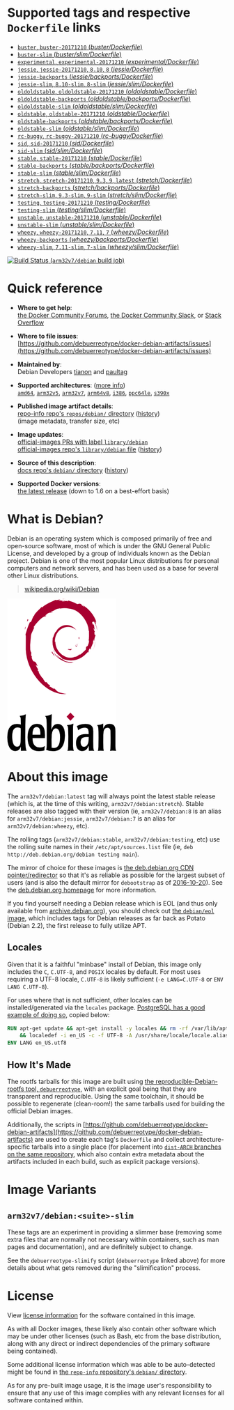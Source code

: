 <!--

********************************************************************************

WARNING:

    DO NOT EDIT "debian/README.md"

    IT IS AUTO-GENERATED

    (from the other files in "debian/" combined with a set of templates)

********************************************************************************

-->

# Supported tags and respective `Dockerfile` links

-	[`buster`, `buster-20171210` (*buster/Dockerfile*)](https://github.com/debuerreotype/docker-debian-artifacts/blob/340e48e75ae01faea568312ca232ce99cc300da6/buster/Dockerfile)
-	[`buster-slim` (*buster/slim/Dockerfile*)](https://github.com/debuerreotype/docker-debian-artifacts/blob/340e48e75ae01faea568312ca232ce99cc300da6/buster/slim/Dockerfile)
-	[`experimental`, `experimental-20171210` (*experimental/Dockerfile*)](https://github.com/debuerreotype/docker-debian-artifacts/blob/340e48e75ae01faea568312ca232ce99cc300da6/experimental/Dockerfile)
-	[`jessie`, `jessie-20171210`, `8.10`, `8` (*jessie/Dockerfile*)](https://github.com/debuerreotype/docker-debian-artifacts/blob/340e48e75ae01faea568312ca232ce99cc300da6/jessie/Dockerfile)
-	[`jessie-backports` (*jessie/backports/Dockerfile*)](https://github.com/debuerreotype/docker-debian-artifacts/blob/340e48e75ae01faea568312ca232ce99cc300da6/jessie/backports/Dockerfile)
-	[`jessie-slim`, `8.10-slim`, `8-slim` (*jessie/slim/Dockerfile*)](https://github.com/debuerreotype/docker-debian-artifacts/blob/340e48e75ae01faea568312ca232ce99cc300da6/jessie/slim/Dockerfile)
-	[`oldoldstable`, `oldoldstable-20171210` (*oldoldstable/Dockerfile*)](https://github.com/debuerreotype/docker-debian-artifacts/blob/340e48e75ae01faea568312ca232ce99cc300da6/oldoldstable/Dockerfile)
-	[`oldoldstable-backports` (*oldoldstable/backports/Dockerfile*)](https://github.com/debuerreotype/docker-debian-artifacts/blob/340e48e75ae01faea568312ca232ce99cc300da6/oldoldstable/backports/Dockerfile)
-	[`oldoldstable-slim` (*oldoldstable/slim/Dockerfile*)](https://github.com/debuerreotype/docker-debian-artifacts/blob/340e48e75ae01faea568312ca232ce99cc300da6/oldoldstable/slim/Dockerfile)
-	[`oldstable`, `oldstable-20171210` (*oldstable/Dockerfile*)](https://github.com/debuerreotype/docker-debian-artifacts/blob/340e48e75ae01faea568312ca232ce99cc300da6/oldstable/Dockerfile)
-	[`oldstable-backports` (*oldstable/backports/Dockerfile*)](https://github.com/debuerreotype/docker-debian-artifacts/blob/340e48e75ae01faea568312ca232ce99cc300da6/oldstable/backports/Dockerfile)
-	[`oldstable-slim` (*oldstable/slim/Dockerfile*)](https://github.com/debuerreotype/docker-debian-artifacts/blob/340e48e75ae01faea568312ca232ce99cc300da6/oldstable/slim/Dockerfile)
-	[`rc-buggy`, `rc-buggy-20171210` (*rc-buggy/Dockerfile*)](https://github.com/debuerreotype/docker-debian-artifacts/blob/340e48e75ae01faea568312ca232ce99cc300da6/rc-buggy/Dockerfile)
-	[`sid`, `sid-20171210` (*sid/Dockerfile*)](https://github.com/debuerreotype/docker-debian-artifacts/blob/340e48e75ae01faea568312ca232ce99cc300da6/sid/Dockerfile)
-	[`sid-slim` (*sid/slim/Dockerfile*)](https://github.com/debuerreotype/docker-debian-artifacts/blob/340e48e75ae01faea568312ca232ce99cc300da6/sid/slim/Dockerfile)
-	[`stable`, `stable-20171210` (*stable/Dockerfile*)](https://github.com/debuerreotype/docker-debian-artifacts/blob/340e48e75ae01faea568312ca232ce99cc300da6/stable/Dockerfile)
-	[`stable-backports` (*stable/backports/Dockerfile*)](https://github.com/debuerreotype/docker-debian-artifacts/blob/340e48e75ae01faea568312ca232ce99cc300da6/stable/backports/Dockerfile)
-	[`stable-slim` (*stable/slim/Dockerfile*)](https://github.com/debuerreotype/docker-debian-artifacts/blob/340e48e75ae01faea568312ca232ce99cc300da6/stable/slim/Dockerfile)
-	[`stretch`, `stretch-20171210`, `9.3`, `9`, `latest` (*stretch/Dockerfile*)](https://github.com/debuerreotype/docker-debian-artifacts/blob/340e48e75ae01faea568312ca232ce99cc300da6/stretch/Dockerfile)
-	[`stretch-backports` (*stretch/backports/Dockerfile*)](https://github.com/debuerreotype/docker-debian-artifacts/blob/340e48e75ae01faea568312ca232ce99cc300da6/stretch/backports/Dockerfile)
-	[`stretch-slim`, `9.3-slim`, `9-slim` (*stretch/slim/Dockerfile*)](https://github.com/debuerreotype/docker-debian-artifacts/blob/340e48e75ae01faea568312ca232ce99cc300da6/stretch/slim/Dockerfile)
-	[`testing`, `testing-20171210` (*testing/Dockerfile*)](https://github.com/debuerreotype/docker-debian-artifacts/blob/340e48e75ae01faea568312ca232ce99cc300da6/testing/Dockerfile)
-	[`testing-slim` (*testing/slim/Dockerfile*)](https://github.com/debuerreotype/docker-debian-artifacts/blob/340e48e75ae01faea568312ca232ce99cc300da6/testing/slim/Dockerfile)
-	[`unstable`, `unstable-20171210` (*unstable/Dockerfile*)](https://github.com/debuerreotype/docker-debian-artifacts/blob/340e48e75ae01faea568312ca232ce99cc300da6/unstable/Dockerfile)
-	[`unstable-slim` (*unstable/slim/Dockerfile*)](https://github.com/debuerreotype/docker-debian-artifacts/blob/340e48e75ae01faea568312ca232ce99cc300da6/unstable/slim/Dockerfile)
-	[`wheezy`, `wheezy-20171210`, `7.11`, `7` (*wheezy/Dockerfile*)](https://github.com/debuerreotype/docker-debian-artifacts/blob/340e48e75ae01faea568312ca232ce99cc300da6/wheezy/Dockerfile)
-	[`wheezy-backports` (*wheezy/backports/Dockerfile*)](https://github.com/debuerreotype/docker-debian-artifacts/blob/340e48e75ae01faea568312ca232ce99cc300da6/wheezy/backports/Dockerfile)
-	[`wheezy-slim`, `7.11-slim`, `7-slim` (*wheezy/slim/Dockerfile*)](https://github.com/debuerreotype/docker-debian-artifacts/blob/340e48e75ae01faea568312ca232ce99cc300da6/wheezy/slim/Dockerfile)

[![Build Status](https://doi-janky.infosiftr.net/job/multiarch/job/arm32v7/job/debian/badge/icon) (`arm32v7/debian` build job)](https://doi-janky.infosiftr.net/job/multiarch/job/arm32v7/job/debian/)

# Quick reference

-	**Where to get help**:  
	[the Docker Community Forums](https://forums.docker.com/), [the Docker Community Slack](https://blog.docker.com/2016/11/introducing-docker-community-directory-docker-community-slack/), or [Stack Overflow](https://stackoverflow.com/search?tab=newest&q=docker)

-	**Where to file issues**:  
	[https://github.com/debuerreotype/docker-debian-artifacts/issues](https://github.com/debuerreotype/docker-debian-artifacts/issues)

-	**Maintained by**:  
	Debian Developers [tianon](https://qa.debian.org/developer.php?login=tianon) and [paultag](https://qa.debian.org/developer.php?login=paultag)

-	**Supported architectures**: ([more info](https://github.com/docker-library/official-images#architectures-other-than-amd64))  
	[`amd64`](https://hub.docker.com/r/amd64/debian/), [`arm32v5`](https://hub.docker.com/r/arm32v5/debian/), [`arm32v7`](https://hub.docker.com/r/arm32v7/debian/), [`arm64v8`](https://hub.docker.com/r/arm64v8/debian/), [`i386`](https://hub.docker.com/r/i386/debian/), [`ppc64le`](https://hub.docker.com/r/ppc64le/debian/), [`s390x`](https://hub.docker.com/r/s390x/debian/)

-	**Published image artifact details**:  
	[repo-info repo's `repos/debian/` directory](https://github.com/docker-library/repo-info/blob/master/repos/debian) ([history](https://github.com/docker-library/repo-info/commits/master/repos/debian))  
	(image metadata, transfer size, etc)

-	**Image updates**:  
	[official-images PRs with label `library/debian`](https://github.com/docker-library/official-images/pulls?q=label%3Alibrary%2Fdebian)  
	[official-images repo's `library/debian` file](https://github.com/docker-library/official-images/blob/master/library/debian) ([history](https://github.com/docker-library/official-images/commits/master/library/debian))

-	**Source of this description**:  
	[docs repo's `debian/` directory](https://github.com/docker-library/docs/tree/master/debian) ([history](https://github.com/docker-library/docs/commits/master/debian))

-	**Supported Docker versions**:  
	[the latest release](https://github.com/docker/docker-ce/releases/latest) (down to 1.6 on a best-effort basis)

# What is Debian?

Debian is an operating system which is composed primarily of free and open-source software, most of which is under the GNU General Public License, and developed by a group of individuals known as the Debian project. Debian is one of the most popular Linux distributions for personal computers and network servers, and has been used as a base for several other Linux distributions.

> [wikipedia.org/wiki/Debian](https://en.wikipedia.org/wiki/Debian)

![logo](https://raw.githubusercontent.com/docker-library/docs/b449be7df57e9ed9086bb5821bfb5d6cdc5d67a4/debian/logo.png)

# About this image

The `arm32v7/debian:latest` tag will always point the latest stable release (which is, at the time of this writing, `arm32v7/debian:stretch`). Stable releases are also tagged with their version (ie, `arm32v7/debian:8` is an alias for `arm32v7/debian:jessie`, `arm32v7/debian:7` is an alias for `arm32v7/debian:wheezy`, etc).

The rolling tags (`arm32v7/debian:stable`, `arm32v7/debian:testing`, etc) use the rolling suite names in their `/etc/apt/sources.list` file (ie, `deb http://deb.debian.org/debian testing main`).

The mirror of choice for these images is [the deb.debian.org CDN pointer/redirector](https://deb.debian.org) so that it's as reliable as possible for the largest subset of users (and is also the default mirror for `debootstrap` as of [2016-10-20](https://anonscm.debian.org/cgit/d-i/debootstrap.git/commit/?id=9e8bc60ad1ccf3a25ce7890526b70059f3e770de)). See the [deb.debian.org homepage](https://deb.debian.org) for more information.

If you find yourself needing a Debian release which is EOL (and thus only available from [archive.debian.org](http://archive.debian.org)), you should check out [the `debian/eol` image](https://hub.docker.com/r/debian/eol/), which includes tags for Debian releases as far back as Potato (Debian 2.2), the first release to fully utilize APT.

## Locales

Given that it is a faithful "minbase" install of Debian, this image only includes the `C`, `C.UTF-8`, and `POSIX` locales by default. For most uses requiring a UTF-8 locale, `C.UTF-8` is likely sufficient (`-e LANG=C.UTF-8` or `ENV LANG C.UTF-8`).

For uses where that is not sufficient, other locales can be installed/generated via the `locales` package. [PostgreSQL has a good example of doing so](https://github.com/docker-library/postgres/blob/69bc540ecfffecce72d49fa7e4a46680350037f9/9.6/Dockerfile#L21-L24), copied below:

```dockerfile
RUN apt-get update && apt-get install -y locales && rm -rf /var/lib/apt/lists/* \
	&& localedef -i en_US -c -f UTF-8 -A /usr/share/locale/locale.alias en_US.UTF-8
ENV LANG en_US.utf8
```

## How It's Made

The rootfs tarballs for this image are built using [the reproducible-Debian-rootfs tool, `debuerreotype`](https://github.com/debuerreotype/debuerreotype), with an explicit goal being that they are transparent and reproducible. Using the same toolchain, it should be possible to regenerate (clean-room!) the same tarballs used for building the official Debian images.

Additionally, the scripts in [https://github.com/debuerreotype/docker-debian-artifacts](https://github.com/debuerreotype/docker-debian-artifacts) are used to create each tag's `Dockerfile` and collect architecture-specific tarballs into a single place (for placement into [`dist-ARCH` branches on the same repository](https://github.com/debuerreotype/docker-debian-artifacts/branches), which also contain extra metadata about the artifacts included in each build, such as explicit package versions).

# Image Variants

## `arm32v7/debian:<suite>-slim`

These tags are an experiment in providing a slimmer base (removing some extra files that are normally not necessary within containers, such as man pages and documentation), and are definitely subject to change.

See the `debuerreotype-slimify` script (`debuerreotype` linked above) for more details about what gets removed during the "slimification" process.

# License

View [license information](https://www.debian.org/social_contract#guidelines) for the software contained in this image.

As with all Docker images, these likely also contain other software which may be under other licenses (such as Bash, etc from the base distribution, along with any direct or indirect dependencies of the primary software being contained).

Some additional license information which was able to be auto-detected might be found in [the `repo-info` repository's `debian/` directory](https://github.com/docker-library/repo-info/tree/master/repos/debian).

As for any pre-built image usage, it is the image user's responsibility to ensure that any use of this image complies with any relevant licenses for all software contained within.
